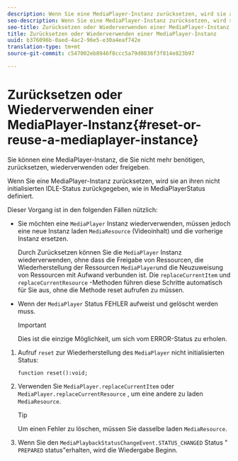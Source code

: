 ```yaml
---
description: Wenn Sie eine MediaPlayer-Instanz zurücksetzen, wird sie an ihren nicht initialisierten IDLE-Status zurückgegeben, wie in MediaPlayerStatus definiert.
seo-description: Wenn Sie eine MediaPlayer-Instanz zurücksetzen, wird sie an ihren nicht initialisierten IDLE-Status zurückgegeben, wie in MediaPlayerStatus definiert.
seo-title: Zurücksetzen oder Wiederverwenden einer MediaPlayer-Instanz
title: Zurücksetzen oder Wiederverwenden einer MediaPlayer-Instanz
uuid: b376096b-0aed-4ac2-96e5-e30a4eaf742e
translation-type: tm+mt
source-git-commit: c547002eb8946f8ccc5a79d0836f3f814e823b97

---
```



# Zurücksetzen oder Wiederverwenden einer MediaPlayer-Instanz{#reset-or-reuse-a-mediaplayer-instance}

Sie können eine MediaPlayer-Instanz, die Sie nicht mehr benötigen, zurücksetzen, wiederverwenden oder freigeben.

Wenn Sie eine MediaPlayer-Instanz zurücksetzen, wird sie an ihren nicht initialisierten IDLE-Status zurückgegeben, wie in MediaPlayerStatus definiert.

Dieser Vorgang ist in den folgenden Fällen nützlich:

* Sie möchten eine `MediaPlayer` Instanz wiederverwenden, müssen jedoch eine neue Instanz laden `MediaResource` (Videoinhalt) und die vorherige Instanz ersetzen.

   Durch Zurücksetzen können Sie die `MediaPlayer` Instanz wiederverwenden, ohne dass die Freigabe von Ressourcen, die Wiederherstellung der Ressourcen `MediaPlayer`und die Neuzuweisung von Ressourcen mit Aufwand verbunden ist. Die `replaceCurrentItem` und `replaceCurrentResource` -Methoden führen diese Schritte automatisch für Sie aus, ohne die Methode reset aufrufen zu müssen.

* Wenn der `MediaPlayer` Status FEHLER aufweist und gelöscht werden muss.

   >[!IMPORTANT]
   >
   >Dies ist die einzige Möglichkeit, um sich vom ERROR-Status zu erholen.

1. Aufruf `reset` zur Wiederherstellung des `MediaPlayer` nicht initialisierten Status:

   ```
   function reset():void; 
   ```

1. Verwenden Sie `MediaPlayer.replaceCurrentItem` oder `MediaPlayer.replaceCurrentResource` , um eine andere zu laden `MediaResource`.

   >[!TIP]
   >
   >Um einen Fehler zu löschen, müssen Sie dasselbe laden `MediaResource`.

1. Wenn Sie den `MediaPlaybackStatusChangeEvent.STATUS_CHANGED` Status &quot; `PREPARED` status&quot;erhalten, wird die Wiedergabe Beginn.
